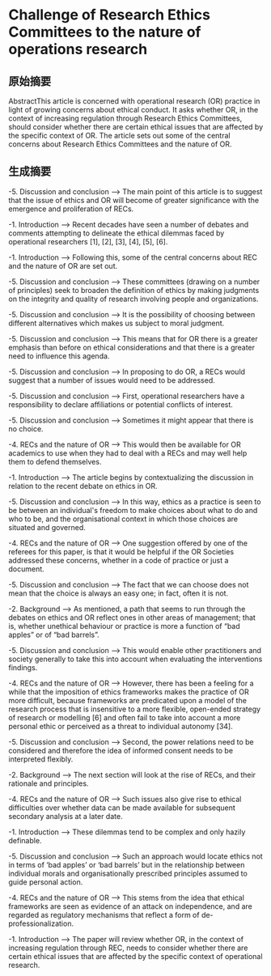 
# Challenge of Research Ethics Committees to the nature of operations research

## 原始摘要
AbstractThis article is concerned with operational research (OR) practice in light of growing concerns about ethical conduct. It asks whether OR, in the context of increasing regulation through Research Ethics Committees, should consider whether there are certain ethical issues that are affected by the specific context of OR. The article sets out some of the central concerns about Research Ethics Committees and the nature of OR.

## 生成摘要
-5. Discussion and conclusion --> The main point of this article is to suggest that the issue of ethics and OR will become of greater significance with the emergence and proliferation of RECs.

-1. Introduction --> Recent decades have seen a number of debates and comments attempting to delineate the ethical dilemmas faced by operational researchers [1], [2], [3], [4], [5], [6].

-1. Introduction --> Following this, some of the central concerns about REC and the nature of OR are set out.

-5. Discussion and conclusion --> These committees (drawing on a number of principles) seek to broaden the definition of ethics by making judgments on the integrity and quality of research involving people and organizations.

-5. Discussion and conclusion --> It is the possibility of choosing between different alternatives which makes us subject to moral judgment.

-5. Discussion and conclusion --> This means that for OR there is a greater emphasis than before on ethical considerations and that there is a greater need to influence this agenda.

-5. Discussion and conclusion --> In proposing to do OR, a RECs would suggest that a number of issues would need to be addressed.

-5. Discussion and conclusion --> First, operational researchers have a responsibility to declare affiliations or potential conflicts of interest.

-5. Discussion and conclusion --> Sometimes it might appear that there is no choice.

-4. RECs and the nature of OR --> This would then be available for OR academics to use when they had to deal with a RECs and may well help them to defend themselves.

-1. Introduction --> The article begins by contextualizing the discussion in relation to the recent debate on ethics in OR.

-5. Discussion and conclusion --> In this way, ethics as a practice is seen to be between an individual's freedom to make choices about what to do and who to be, and the organisational context in which those choices are situated and governed.

-4. RECs and the nature of OR --> One suggestion offered by one of the referees for this paper, is that it would be helpful if the OR Societies addressed these concerns, whether in a code of practice or just a document.

-5. Discussion and conclusion --> The fact that we can choose does not mean that the choice is always an easy one; in fact, often it is not.

-2. Background --> As mentioned, a path that seems to run through the debates on ethics and OR reflect ones in other areas of management; that is, whether unethical behaviour or practice is more a function of “bad apples” or of “bad barrels”.

-5. Discussion and conclusion --> This would enable other practitioners and society generally to take this into account when evaluating the interventions findings.

-4. RECs and the nature of OR --> However, there has been a feeling for a while that the imposition of ethics frameworks makes the practice of OR more difficult, because frameworks are predicated upon a model of the research process that is insensitive to a more flexible, open-ended strategy of research or modelling [6] and often fail to take into account a more personal ethic or perceived as a threat to individual autonomy [34].

-5. Discussion and conclusion --> Second, the power relations need to be considered and therefore the idea of informed consent needs to be interpreted flexibly.

-2. Background --> The next section will look at the rise of RECs, and their rationale and principles.

-4. RECs and the nature of OR --> Such issues also give rise to ethical difficulties over whether data can be made available for subsequent secondary analysis at a later date.

-1. Introduction --> These dilemmas tend to be complex and only hazily definable.

-5. Discussion and conclusion --> Such an approach would locate ethics not in terms of ‘bad apples’ or ‘bad barrels’ but in the relationship between individual morals and organisationally prescribed principles assumed to guide personal action.

-4. RECs and the nature of OR --> This stems from the idea that ethical frameworks are seen as evidence of an attack on independence, and are regarded as regulatory mechanisms that reflect a form of de-professionalization.

-1. Introduction --> The paper will review whether OR, in the context of increasing regulation through REC, needs to consider whether there are certain ethical issues that are affected by the specific context of operational research.


